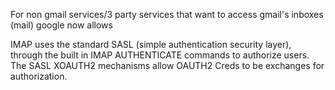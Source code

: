 For non gmail services/3 party services that want to access gmail's inboxes (mail) google now allows 

IMAP uses the standard SASL (simple authentication security layer), through the built in IMAP AUTHENTICATE commands to authorize users. The SASL XOAUTH2 mechanisms allow OAUTH2 Creds to be exchanges for authorization.